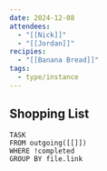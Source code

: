 ```yaml
---
date: 2024-12-08
attendees:
  - "[[Nick]]"
  - "[[Jordan]]"
recipies:
  - "[[Banana Bread]]"
tags:
  - type/instance
---
```


## Shopping List
```dataview
TASK
FROM outgoing([[]])
WHERE !completed
GROUP BY file.link
```


